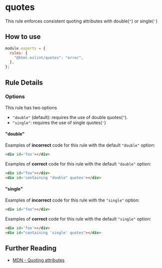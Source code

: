 # quotes

This rule enforces consistent quoting attributes with double(`"`) or single(`'`)

## How to use

```js,.eslintrc.js
module.exports = {
  rules: {
    "@html-eslint/quotes": "error",
  },
};
```

## Rule Details

### Options

This rule has two options

- `"double"` (default): requires the use of double quotes(`"`).
- `"single"`: requires the use of single quotes(`'`)

#### "double"

Examples of **incorrect** code for this rule with the default `"double"` option:

<!-- prettier-ignore -->
```html
<div id='foo'></div>
```

Examples of **correct** code for this rule with the default `"double"` option:

```html
<div id="foo"></div>
<div id='containing "double" quotes'></div>
```

#### "single"

Examples of **incorrect** code for this rule with the `"single"` option:

```html
<div id="foo"></div>
```

Examples of **correct** code for this rule with the default `"single"` option:

<!-- prettier-ignore -->
```html
<div id='foo'></div>
<div id="containing 'single' quotes"></div>
```

## Further Reading

- [MDN - Quoting attributes](https://developer.mozilla.org/en-US/docs/MDN/Guidelines/Code_guidelines/HTML#Quoting_attributes)
